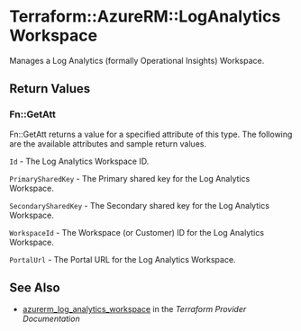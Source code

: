 # Terraform::AzureRM::LogAnalyticsWorkspace

Manages a Log Analytics (formally Operational Insights) Workspace.

## Return Values

### Fn::GetAtt

Fn::GetAtt returns a value for a specified attribute of this type. The following are the available attributes and sample return values.

`Id` - The Log Analytics Workspace ID.

`PrimarySharedKey` - The Primary shared key for the Log Analytics Workspace.

`SecondarySharedKey` - The Secondary shared key for the Log Analytics Workspace.

`WorkspaceId` - The Workspace (or Customer) ID for the Log Analytics Workspace.

`PortalUrl` - The Portal URL for the Log Analytics Workspace.

## See Also

* [azurerm_log_analytics_workspace](https://www.terraform.io/docs/providers/azurerm/r/log_analytics_workspace.html) in the _Terraform Provider Documentation_